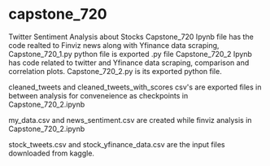 # capstone_720
Twitter Sentiment Analysis about Stocks
Capstone_720 Ipynb file has the code realted to Finviz news along with Yfinance data scraping,
Capstone_720_1.py python file is exported .py file 
Capstone_720_2 Ipynb has code related to twitter and Yfinance data scraping, comparison and correlation plots.
Capstone_720_2.py is its exported python file.

cleaned_tweets and cleaned_tweets_with_scores csv's are exported files in between analysis for conveneience as checkpoints in Capstone_720_2.ipynb

my_data.csv and news_sentiment.csv are created while finviz analysis in Capstone_720_2.ipynb

stock_tweets.csv and stock_yfinance_data.csv are the input files downloaded from kaggle.
